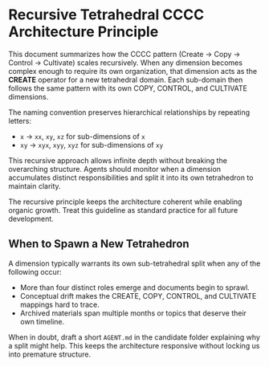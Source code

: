 # Recursive Tetrahedral CCCC Architecture Principle

This document summarizes how the CCCC pattern (Create → Copy → Control → Cultivate) scales recursively. When any dimension becomes complex enough to require its own organization, that dimension acts as the **CREATE** operator for a new tetrahedral domain. Each sub-domain then follows the same pattern with its own COPY, CONTROL, and CULTIVATE dimensions.

The naming convention preserves hierarchical relationships by repeating letters:
- `x` → `xx`, `xy`, `xz` for sub-dimensions of `x`
- `xy` → `xyx`, `xyy`, `xyz` for sub-dimensions of `xy`

This recursive approach allows infinite depth without breaking the overarching structure. Agents should monitor when a dimension accumulates distinct responsibilities and split it into its own tetrahedron to maintain clarity.

The recursive principle keeps the architecture coherent while enabling organic growth. Treat this guideline as standard practice for all future development.


## When to Spawn a New Tetrahedron

A dimension typically warrants its own sub-tetrahedral split when any of the following occur:

- More than four distinct roles emerge and documents begin to sprawl.
- Conceptual drift makes the CREATE, COPY, CONTROL, and CULTIVATE mappings hard to trace.
- Archived materials span multiple months or topics that deserve their own timeline.

When in doubt, draft a short `AGENT.md` in the candidate folder explaining why a split might help. This keeps the architecture responsive without locking us into premature structure.

